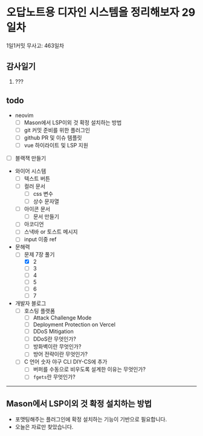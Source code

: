 # 오답노트용 디자인 시스템을 정리해보자 29일차

1일1커밋 무사고: 463일차

## 감사일기

1. ???

## todo

- neovim
  - [ ] Mason에서 LSP이외 것 확정 설치하는 방법
  - [ ] git 커밋 준비를 위한 플러그인
  - [ ] github PR 및 이슈 템플릿
  - [ ] vue 하이라이트 및 LSP 지원
- [ ] 블랙잭 만들기
- 와이어 시스템
  - [ ] 텍스트 버튼
  - [ ] 컬러 문서
    - [ ] css 변수
    - [ ] 상수 문자열
  - [ ] 아이콘 문서
    - [ ] 문서 만들기
  - [ ] 아코디언
  - [ ] 스낵바 or 토스트 메시지
  - [ ] input 이중 ref
- 문해력
  - [ ] 문제 7장 풀기
    - [x] 2
    - [ ] 3
    - [ ] 4
    - [ ] 5
    - [ ] 6
    - [ ] 7
- 개발자 블로그
  - [ ] 호스팅 플랫폼
    - [ ] Attack Challenge Mode
    - [ ] Deployment Protection on Vercel
    - [ ] DDoS Mitigation
    - [ ] DDoS란 무엇인가?
    - [ ] 방화벽이란 무엇인가?
    - [ ] 방어 전략이란 무엇인가?
  - [ ] C 언어 숫자 야구 CLI DIY-CS에 추가
    - [ ] 버퍼를 수동으로 비우도록 설계한 이유는 무엇인가?
    - [ ] `fgets`란 무엇인가?

---

## Mason에서 LSP이외 것 확정 설치하는 방법

- 포맷팅해주는 플러그인에 확정 설치하는 기능이 기반으로 필요합니다.
- 오늘은 자료만 찾았습니다.


